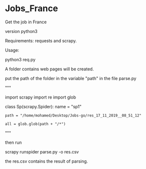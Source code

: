 # Jobs_France
Get the job in France

version python3

Requirements: requests and scrapy.

Usage:

python3 req.py

A folder contains web pages will be created.

put the path of the folder in the variable "path" in the file parse.py 

"""

import scrapy
import re
import glob


class Sp(scrapy.Spider):
    name = "sp1"

    path = "/home/mohamed/Desktop/Jobs-go/res_17_11_2019__08_51_12"
    
    all = glob.glob(path + "/*")


"""

then run

scrapy runspider parse.py -o res.csv

the res.csv contains the result of parsing.
